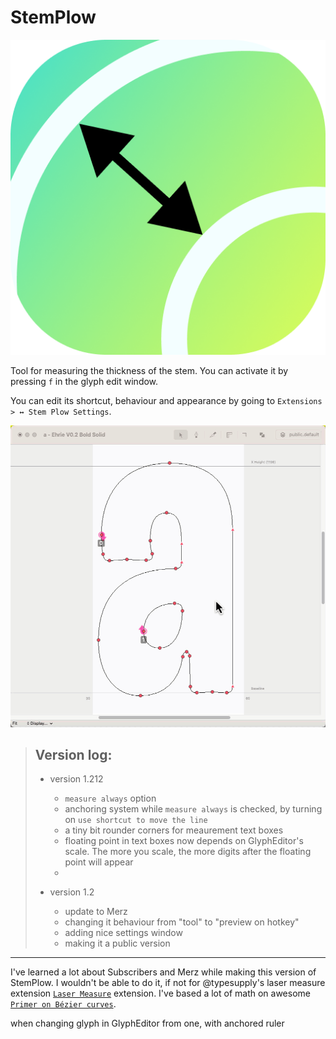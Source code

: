 # StemPlow



![StemPlow-icon](images/StemPlow-icon.png)

Tool for measuring the thickness of the stem. You can activate it by pressing `f` in the glyph edit window.

You can edit its shortcut, behaviour and appearance by going to
`Extensions > ↔ Stem Plow Settings`.



![animation](images/animation.gif)




> ## Version log:
>
> - version 1.212
>	 - `measure always` option
>	 - anchoring system while `measure always` is checked, by turning on `use shortcut to move the line`
>	 - a tiny bit rounder corners for meaurement text boxes
>	 - floating point in text boxes now depends on GlyphEditor's scale. The more you scale, the more digits after the floating point will appear
>	 - 
>
> - version 1.2
>	 - update to Merz
>	 - changing it behaviour from "tool" to "preview on hotkey"
>	 - adding nice settings window
>	 - making it a public version

---

I've learned a lot about Subscribers and Merz while making this version of StemPlow. I wouldn't be able to do it, if not for @typesupply's  laser measure extension [`Laser Measure`](https://github.com/typesupply/lasermeasure/) extension. I've based a lot of math on awesome [`Primer on Bézier curves`](https://pomax.github.io/bezierinfo/).


when changing glyph in GlyphEditor from one, with anchored ruler